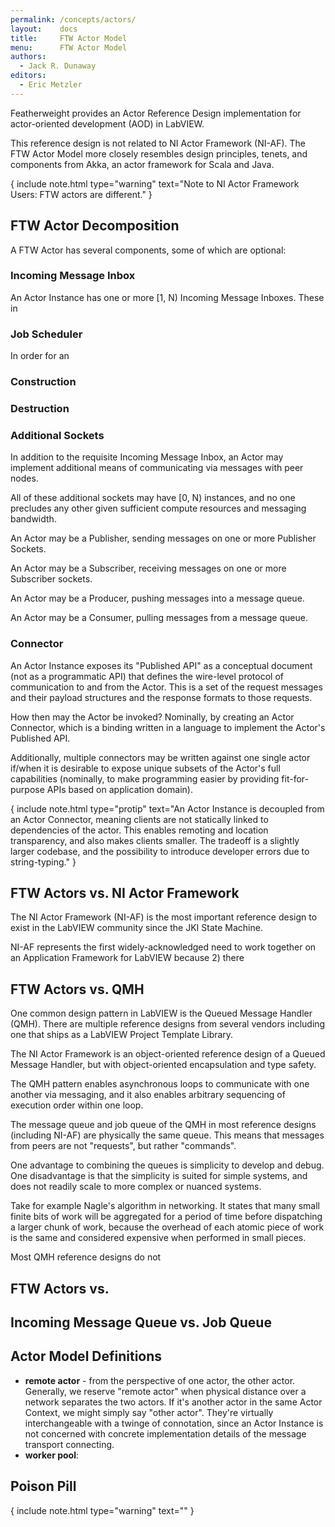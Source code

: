 ```yaml
---
permalink: /concepts/actors/
layout:    docs
title:     FTW Actor Model
menu:      FTW Actor Model
authors:
  - Jack R. Dunaway
editors:
  - Eric Metzler
---
```


Featherweight provides an Actor Reference Design implementation
for actor-oriented development (AOD) in LabVIEW.

This reference design is not related to NI Actor Framework (NI-AF). The
FTW Actor Model more closely resembles design principles, tenets, and components
from Akka, an actor framework for Scala and Java.

{ include note.html type="warning" text="Note to NI Actor Framework Users: FTW actors are different." }


## FTW Actor Decomposition

A FTW Actor has several components, some of which are optional:

### Incoming Message Inbox

An Actor Instance has one or more [1, N) Incoming Message Inboxes.
These in

### Job Scheduler

In order for an

### Construction



### Destruction



### Additional Sockets
In addition to the requisite Incoming Message Inbox, an Actor may
implement additional means of communicating via messages with peer nodes.

All of these additional sockets may have [0, N) instances, and no one
precludes any other given sufficient compute resources and messaging
bandwidth.

An Actor may be a Publisher, sending messages on one or more Publisher
Sockets.

An Actor may be a Subscriber, receiving messages on one or more Subscriber
sockets.

An Actor may be a Producer, pushing messages into a message queue.

An Actor may be a Consumer, pulling messages from a message queue.

### Connector
An Actor Instance exposes its "Published API" as a conceptual document
(not as a programmatic API) that defines the wire-level protocol of communication
to and from the Actor. This is a set of the request messages
and their payload structures and the response formats to those requests.

How then may the Actor be invoked? Nominally, by creating an Actor Connector,
which is a binding written in a language to implement the Actor's
Published API.

Additionally, multiple connectors may be written against one single
actor if/when it is desirable to expose unique subsets of the Actor's
full capabilities (nominally, to make programming easier by providing
fit-for-purpose APIs based on application domain).

{ include note.html type="protip" text="An Actor Instance is decoupled from an Actor Connector, meaning clients are not statically linked to dependencies of the actor. This enables remoting and location transparency, and also makes clients smaller. The tradeoff is a slightly larger codebase, and the possibility to introduce developer errors due to string-typing." }

## FTW Actors vs. NI Actor Framework

The NI Actor Framework (NI-AF) is the most important reference design to
exist in the LabVIEW community since the JKI State Machine.

NI-AF represents the first widely-acknowledged need to work together
on an Application Framework for LabVIEW because 2) there 

## FTW Actors vs. QMH

One common design pattern in LabVIEW is the Queued Message
Handler (QMH). There are multiple reference designs from several
vendors including one that ships as a LabVIEW Project Template Library.

The NI Actor Framework is an object-oriented reference design
of a Queued Message Handler, but with object-oriented encapsulation
and type safety.

The QMH pattern enables asynchronous loops to communicate
with one another via messaging, and it also enables arbitrary sequencing
of execution order within one loop.

The message queue and job queue of the QMH in most reference designs
(including NI-AF) are physically the same queue. This means that messages
from peers are not "requests", but rather "commands".

One advantage to combining the queues is simplicity to develop and debug.
One disadvantage is that the simplicity is suited for simple systems, and
does not readily scale to more complex or nuanced systems.

Take for example Nagle's algorithm in networking. It states that many small
finite bits of work will be aggregated for a period of time before dispatching
a larger chunk of work, because the overhead of each atomic piece
of work is the same and considered expensive when performed in small
pieces.

Most QMH reference designs do not 

## FTW Actors vs. 

## Incoming Message Queue vs. Job Queue



## Actor Model Definitions

* **remote actor** - from the perspective of one actor, the other actor. Generally,
  we reserve "remote actor" when physical distance over a network separates the two actors.
  If it's another actor in the same Actor Context, we might simply say "other actor".
  They're virtually interchangeable with a twinge of connotation, since an Actor Instance
  is not concerned with concrete implementation details of the message transport connecting.
* **worker pool**:

##

## Poison Pill



{ include note.html type="warning" text="" }
